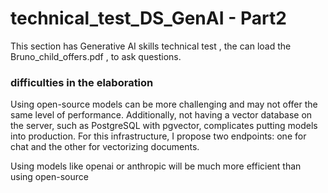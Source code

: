 # technical_test_DS_GenAI - Part2

This section has Generative AI skills technical test , the can load the Bruno_child_offers.pdf , to ask questions. 

### difficulties in the elaboration
Using open-source models can be more challenging and may not offer the same level of performance. Additionally, not having a vector database on the server, such as PostgreSQL with pgvector, complicates putting models into production. For this infrastructure, I propose two endpoints: one for chat and the other for vectorizing documents. 

Using models like openai or anthropic will be much more efficient than using open-source